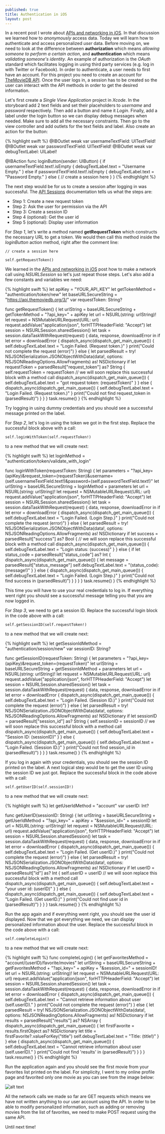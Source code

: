 ```yaml
---
published: true
title: Authentication in iOS
layout: post
---
```

In a recent post I wrote about [APIs and networking in iOS](http://mhorga.org/2015/07/28/apis-and-networking-in-ios.html). In that discussion we learned how to _anonymously_ access data. Today we will learn how to authenticate and access personalized _user_ data. Before moving on, we need to look at the difference between __authorization__ which means _allowing someone to perform a certain action_, and __authentication__ which means _validating someone's identity_. An example of authorization is the _OAuth_ standard which facilitates logging in using third party services (e.g. log in with Twitter or Facebook). In order to authenticate, a user needs to first have an account. For this project you need to create an account for [TheMovieDB API](https://www.themoviedb.org/documentation/api). Once the user logs in, a session has to be created so the user can interact with the API methods in order to get the desired information.

Let's first create a _Single View Application_ project in _Xcode_. In the storyboard add 2 text fields and set their placeholders to _username_ and _password_ respectively. Then add a button and name it _Login_. Finally, add a label under the login button so we can display debug messages when needed. Make sure to add all the necessary constraints. Then go to the view controller and add outlets for the text fields and label. Also create an action for the button:

{% highlight swift %}
@IBOutlet weak var usernameTextField: UITextField!
@IBOutlet weak var passwordTextField: UITextField!
@IBOutlet weak var debugTextLabel: UILabel!

@IBAction func loginButton(sender: UIButton) {
    if usernameTextField.text!.isEmpty {
        debugTextLabel.text = "Username Empty."
    } else if passwordTextField.text!.isEmpty {
        debugTextLabel.text = "Password Empty."
    } else {
        // create a session here
    }
}
{% endhighlight %}

The next step would be for us to create a session after logging in was successful. The [API Sessions](https://www.themoviedb.org/documentation/api/sessions) documentation tells us what the steps are:

- Step 1: Create a new request token
- Step 2: Ask the user for permission via the API
- Step 3: Create a session ID
- Step 4 (optional): Get the user id
- Step 5 (optional): Display user information

For _Step 1_, let's write a method named __getRequestToken__ which constructs the necessary URL to get a token. We would then call this method inside the _loginButton_ action method, right after the comment line:
 
`// create a session here`

`self.getRequestToken()`
 
We learned in the [APIs and networking in iOS](http://mhorga.org/2015/07/28/apis-and-networking-in-ios.html) post how to make a network call using _NSURLSession_ so let's just repeat those steps. Let's also add a few constants and variables we need:

{% highlight swift %}
let apiKey = "YOUR_API_KEY"
let getTokenMethod = "authentication/token/new"
let baseURLSecureString = "https://api.themoviedb.org/3/"
var requestToken: String?

func getRequestToken() {
    let urlString = baseURLSecureString + getTokenMethod + "?api_key=" + apiKey
    let url = NSURL(string: urlString)!
    let request = NSMutableURLRequest(URL: url)
    request.addValue("application/json", forHTTPHeaderField: "Accept")
    let session = NSURLSession.sharedSession()
    let task = session.dataTaskWithRequest(request) { data, response, downloadError in
        if let error = downloadError {
            dispatch_async(dispatch_get_main_queue()) {
                self.debugTextLabel.text = "Login Failed. (Request token.)"
            }
            print("Could not complete the request \(error)")
        } else {
            let parsedResult = try! NSJSONSerialization.JSONObjectWithData(data!, options: NSJSONReadingOptions.AllowFragments) as! NSDictionary
            if let requestToken = parsedResult["request_token"] as? String {
                self.requestToken = requestToken
                // we will soon replace this successful block with a method call
                dispatch_async(dispatch_get_main_queue()) {
                    self.debugTextLabel.text = "got request token: \(requestToken)"
                }
            } else {
                dispatch_async(dispatch_get_main_queue()) {
                    self.debugTextLabel.text = "Login Failed. (Request token.)"
                }
                print("Could not find request_token in \(parsedResult)")
            }
        }
    }
    task.resume()
}
{% endhighlight %}

Try logging in using dummy credentials and you should see a successful message printed on the label. 

For _Step 2_, let's log in using the token we got in the first step. Replace the successful block above with a call:

`self.loginWithToken(self.requestToken!)`

to a new method that we will create next:

{% highlight swift %}
let loginMethod = "authentication/token/validate_with_login"

func loginWithToken(requestToken: String) {
    let parameters = "?api_key=\(apiKey)&request_token=\(requestToken)&username=\(self.usernameTextField.text!)&password=\(self.passwordTextField.text!)"
    let urlString = baseURLSecureString + loginMethod + parameters
    let url = NSURL(string: urlString)!
    let request = NSMutableURLRequest(URL: url)
    request.addValue("application/json", forHTTPHeaderField: "Accept")
    let session = NSURLSession.sharedSession()
    let task = session.dataTaskWithRequest(request) { data, response, downloadError in
        if let error = downloadError {
            dispatch_async(dispatch_get_main_queue()) {
                self.debugTextLabel.text = "Login Failed. (Login Step.)"
            }
            print("Could not complete the request \(error)")
        } else {
            let parsedResult = try! NSJSONSerialization.JSONObjectWithData(data!, options: NSJSONReadingOptions.AllowFragments) as! NSDictionary
            if let success = parsedResult["success"] as? Bool {
                // we will soon replace this successful block with a method call
                dispatch_async(dispatch_get_main_queue()) {
                    self.debugTextLabel.text = "Login status: \(success)"
                }
            } else {
                if let status_code = parsedResult["status_code"] as? Int {
                    dispatch_async(dispatch_get_main_queue()) {
                        let message = parsedResult["status_message"]
                        self.debugTextLabel.text = "\(status_code): \(message!)"
                    }
                } else {
                    dispatch_async(dispatch_get_main_queue()) {
                        self.debugTextLabel.text = "Login Failed. (Login Step.)"
                    }
                    print("Could not find success in \(parsedResult)")
                }
            }
        }
    }
    task.resume()
}
{% endhighlight %}

This time you will have to use your real credentials to log in. If everything went right you should see a successful message telling you that you are now logged in. 

For _Step 3_, we need to get a session ID. Replace the successful login block in the code above with a call:

`self.getSessionID(self.requestToken!)`

to a new method that we will create next:

{% highlight swift %}
let getSessionIdMethod = "authentication/session/new"
var sessionID: String?

func getSessionID(requestToken: String) {
    let parameters = "?api_key=\(apiKey)&request_token=\(requestToken)"
    let urlString = baseURLSecureString + getSessionIdMethod + parameters
    let url = NSURL(string: urlString)!
    let request = NSMutableURLRequest(URL: url)
    request.addValue("application/json", forHTTPHeaderField: "Accept")
    let session = NSURLSession.sharedSession()
    let task = session.dataTaskWithRequest(request) { data, response, downloadError in
        if let error = downloadError {
            dispatch_async(dispatch_get_main_queue()) {
                self.debugTextLabel.text = "Login Failed. (Session ID.)"
            }
            print("Could not complete the request \(error)")
        } else {
            let parsedResult = try! NSJSONSerialization.JSONObjectWithData(data!, options: NSJSONReadingOptions.AllowFragments) as! NSDictionary
            if let sessionID = parsedResult["session_id"] as? String {
                self.sessionID = sessionID
                // we will soon replace this successful block with a method call
                dispatch_async(dispatch_get_main_queue()) {
                    self.debugTextLabel.text = "Session ID: \(sessionID)"
                }
            } else {
                dispatch_async(dispatch_get_main_queue()) {
                    self.debugTextLabel.text = "Login Failed. (Session ID.)"
                }
                print("Could not find session_id in \(parsedResult)")
            }
        }
    }
    task.resume()
}
{% endhighlight %}

If you log in again with your credentials, you should see the session ID printed on the label. A next logical step would be to get the user ID using the session ID we just got. Replace the successful block in the code above with a call:

`self.getUserID(self.sessionID!)`

to a new method that we will create next:

{% highlight swift %}
let getUserIdMethod = "account"
var userID: Int?

func getUserID(sessionID: String) {
    let urlString = baseURLSecureString + getUserIdMethod + "?api_key=" + apiKey + "&session_id=" + sessionID
    let url = NSURL(string: urlString)!
    let request = NSMutableURLRequest(URL: url)
    request.addValue("application/json", forHTTPHeaderField: "Accept")
    let session = NSURLSession.sharedSession()
    let task = session.dataTaskWithRequest(request) { data, response, downloadError in
        if let error = downloadError {
            dispatch_async(dispatch_get_main_queue()) {
                self.debugTextLabel.text = "Login Failed. (Get userID.)"
            }
            print("Could not complete the request \(error)")
        } else {
            let parsedResult = try! NSJSONSerialization.JSONObjectWithData(data!, options: NSJSONReadingOptions.AllowFragments) as! NSDictionary
            if let userID = parsedResult["id"] as? Int {
                self.userID = userID
                // we will soon replace this successful block with a method call
                dispatch_async(dispatch_get_main_queue()) {
                    self.debugTextLabel.text = "your user id: \(userID)"
                }
            } else {
                dispatch_async(dispatch_get_main_queue()) {
                    self.debugTextLabel.text = "Login Failed. (Get userID.)"
                }
                print("Could not find user id in \(parsedResult)")
            }
        }
    }
    task.resume()
}
{% endhighlight %}

Run the app again and if everything went right, you should see the user id displayed. Now that we got everything we need, we can display personalized information about the user. Replace the successful block in the code above with a call:

`self.completeLogin()`

to a new method that we will create next:

{% highlight swift %}
func completeLogin() {
    let getFavoritesMethod = "account/\(userID)/favorite/movies"
    let urlString = baseURLSecureString + getFavoritesMethod + "?api_key=" + apiKey + "&session_id=" + sessionID!
    let url = NSURL(string: urlString)!
    let request = NSMutableURLRequest(URL: url)
    request.addValue("application/json", forHTTPHeaderField: "Accept")
    let session = NSURLSession.sharedSession()
    let task = session.dataTaskWithRequest(request) { data, response, downloadError in
        if let error = downloadError {
            dispatch_async(dispatch_get_main_queue()) {
                self.debugTextLabel.text = "Cannot retrieve information about user \(self.userID)."
            }
            print("Could not complete the request \(error)")
        } else {
            let parsedResult = try! NSJSONSerialization.JSONObjectWithData(data!, options: NSJSONReadingOptions.AllowFragments) as! NSDictionary
            if let results = parsedResult["results"] as? NSArray {
                dispatch_async(dispatch_get_main_queue()) {
                    let firstFavorite = results.firstObject as? NSDictionary
                    let title = firstFavorite?.valueForKey("title")
                    self.debugTextLabel.text = "Title: \(title!)"
                }
            } else {
                dispatch_async(dispatch_get_main_queue()) {
                    self.debugTextLabel.text = "Cannot retrieve information about user \(self.userID)."
                }
                print("Could not find 'results' in \(parsedResult)")
            }
        }
    }
    task.resume()
} 
{% endhighlight %}

Run the application again and you should see the first movie from your favorites list printed on the label. For simplicity, I went to my online profile page and favorited only one movie as you can see from the image below:

![alt text](https://github.com/mhorga/mhorga.github.io/raw/master/images/simulator4.png "Login")

All the network calls we made so far are GET requests which means we have not written anything to our user account using the API. In order to be able to modify personalized information, such as adding or removing movies from the list of favorites, we need to make POST request using the same API. 

Until next time!
